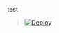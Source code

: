 
test



> [![Deploy](https://www.herokucdn.com/deploy/button.png)](https://dashboard.heroku.com/new?template=https://github.com/CrashArtu/replant-MBC)


